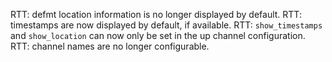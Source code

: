 RTT: defmt location information is no longer displayed by default.
RTT: timestamps are now displayed by default, if available.
RTT: `show_timestamps` and `show_location` can now only be set in the up channel configuration.
RTT: channel names are no longer configurable.